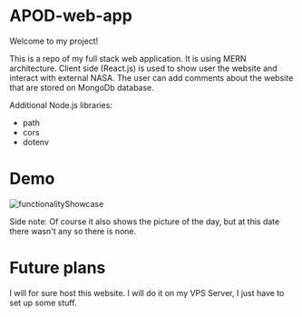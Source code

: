 # APOD-web-app

Welcome to my project!

This is a repo of my full stack web application. It is using MERN architecture. Client side (React.js) is used to show user the website and interact with external NASA. The user can add comments about the website that are stored on MongoDb database.

Additional Node.js libraries:
- path
- cors
- dotenv

# Demo

![functionalityShowcase](https://user-images.githubusercontent.com/88692323/187092408-d2b9c6be-6dd7-4ea7-b5ac-636e83dd247b.gif)

Side note: Of course it also shows the picture of the day, but at this date there wasn't any so there is none.

# Future plans

I will for sure host this website. I will do it on my VPS Server, I just have to set up some stuff.
